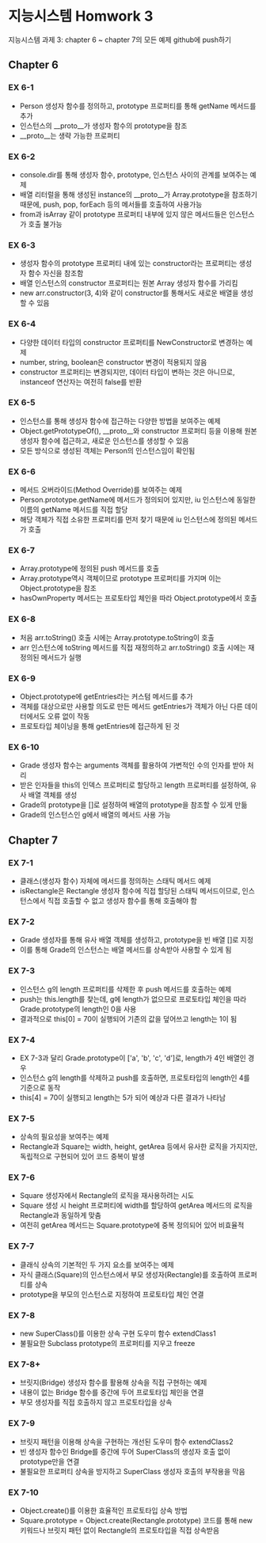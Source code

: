 # 지능시스템 Homwork 3
지능시스템 과제 3: chapter 6 ~ chapter 7의 모든 예제 github에 push하기

## Chapter 6

### EX 6-1
 - Person 생성자 함수를 정의하고, prototype 프로퍼티를 통해 getName 메서드를 추가
 - 인스턴스의 __proto__가 생성자 함수의 prototype을 참조
 - __proto__는 생략 가능한 프로퍼티

### EX 6-2
 - console.dir를 통해 생성자 함수, prototype, 인스턴스 사이의 관계를 보여주는 예제
 - 배열 리터럴을 통해 생성된 instance의 __proto__가 Array.prototype을 참조하기 때문에, push, pop, forEach 등의 메서들를 호출하여 사용가능
 - from과 isArray 같이 prototype 프로퍼티 내부에 있지 않은 메서드들은 인스턴스가 호출 불가능

### EX 6-3
 - 생성자 함수의 prototype 프로퍼티 내에 있는 constructor라는 프로퍼티는 생성자 함수 자신을 참조함
 - 배열 인스턴스의 constructor 프로퍼티는 원본 Array 생성자 함수를 가리킴
 - new arr.constructor(3, 4)와 같이 constructor를 통해서도 새로운 배열을 생성할 수 있음

### EX 6-4
 - 다양한 데이터 타입의 constructor 프로퍼티를 NewConstructor로 변경하는 예제
 - number, string, boolean은 constructor 변경이 적용되지 않음
 - constructor 프로퍼티는 변경되지만, 데이터 타입이 변하는 것은 아니므로, instanceof 연산자는 여전히 false를 반환

### EX 6-5
 - 인스턴스를 통해 생성자 함수에 접근하는 다양한 방법을 보여주는 예제
 - Object.getPrototypeOf(), __proto__와 constructor 프로퍼티 등을 이용해 원본 생성자 함수에 접근하고, 새로운 인스턴스를 생성할 수 있음
 - 모든 방식으로 생성된 객체는 Person의 인스턴스임이 확인됨

### EX 6-6
 - 메서드 오버라이드(Method Override)를 보여주는 예제
 - Person.prototype.getName에 메서드가 정의되어 있지만, iu 인스턴스에 동일한 이름의 getName 메서드를 직접 할당
 - 해당 객체가 직접 소유한 프로퍼티를 먼저 찾기 때문에 iu 인스턴스에 정의된 메서드가 호출

### EX 6-7
 - Array.prototype에 정의된 push 메서드를 호출
 - Array.prototype역시 객체이므로 prototype 프로퍼티를 가지며 이는 Object.prototype을 참조
 - hasOwnProperty 메서드는 프로토타입 체인을 따라 Object.prototype에서 호출

### EX 6-8
 - 처음 arr.toString() 호출 시에는 Array.prototype.toString이 호출
 - arr 인스턴스에 toString 메서드를 직접 재정의하고 arr.toString() 호출 시에는 재정의된 메서드가 실행

### EX 6-9
 - Object.prototype에 getEntries라는 커스텀 메서드를 추가
 - 객체를 대상으로만 사용할 의도로 만든 메서드 getEntries가 객체가 아닌 다른 데이터에서도 오류 없이 작동
 - 프로토타입 체이닝을 통해 getEntries에 접근하게 된 것

### EX 6-10
 - Grade 생성자 함수는 arguments 객체를 활용하여 가변적인 수의 인자를 받아 처리
 - 받은 인자들을 this의 인덱스 프로퍼티로 할당하고 length 프로퍼티를 설정하여, 유사 배열 객체를 생성
 - Grade의 prototype을 []로 설정하여 배열의 prototype을 참조할 수 있게 만듦
 - Grade의 인스턴스인 g에서 배열의 메서드 사용 가능

## Chapter 7

### EX 7-1
 - 클래스(생성자 함수) 자체에 메서드를 정의하는 스태틱 메서드 예제
 - isRectangle은 Rectangle 생성자 함수에 직접 할당된 스태틱 메서드이므로, 인스턴스에서 직접 호출할 수 없고 생성자 함수를 통해 호출해야 함

### EX 7-2
 - Grade 생성자를 통해 유사 배열 객체를 생성하고, prototype을 빈 배열 []로 지정
 - 이를 통해 Grade의 인스턴스는 배열 메서드를 상속받아 사용할 수 있게 됨

### EX 7-3
 - 인스턴스 g의 length 프로퍼티를 삭제한 후 push 메서드를 호출하는 예제
 - push는 this.length를 찾는데, g에 length가 없으므로 프로토타입 체인을 따라 Grade.prototype의 length인 0을 사용
 - 결과적으로 this[0] = 70이 실행되어 기존의 값을 덮어쓰고 length는 1이 됨

### EX 7-4
 - EX 7-3과 달리 Grade.prototype이 ['a', 'b', 'c', 'd']로, length가 4인 배열인 경우
 - 인스턴스 g의 length를 삭제하고 push를 호출하면, 프로토타입의 length인 4를 기준으로 동작
 - this[4] = 70이 실행되고 length는 5가 되어 예상과 다른 결과가 나타남

### EX 7-5
 - 상속의 필요성을 보여주는 예제
 - Rectangle과 Square는 width, height, getArea 등에서 유사한 로직을 가지지만, 독립적으로 구현되어 있어 코드 중복이 발생

### EX 7-6
 - Square 생성자에서 Rectangle의 로직을 재사용하려는 시도
 - Square 생성 시 height 프로퍼티에 width를 할당하여 getArea 메서드의 로직을 Rectangle과 동일하게 맞춤
 - 여전히 getArea 메서드는 Square.prototype에 중복 정의되어 있어 비효율적

### EX 7-7
 - 클래식 상속의 기본적인 두 가지 요소를 보여주는 예제
 - 자식 클래스(Square)의 인스턴스에서 부모 생성자(Rectangle)를 호출하여 프로퍼티를 상속
 - prototype을 부모의 인스턴스로 지정하여 프로토타입 체인 연결

### EX 7-8
 - new SuperClass()를 이용한 상속 구현 도우미 함수 extendClass1
 - 불필요한 Subclass prototype의 프로퍼티를 지우고 freeze

### EX 7-8+
 - 브릿지(Bridge) 생성자 함수를 활용해 상속을 직접 구현하는 예제
 - 내용이 없는 Bridge 함수를 중간에 두어 프로토타입 체인을 연결
 - 부모 생성자를 직접 호출하지 않고 프로토타입을 상속

### EX 7-9
 - 브릿지 패턴을 이용해 상속을 구현하는 개선된 도우미 함수 extendClass2
 - 빈 생성자 함수인 Bridge를 중간에 두어 SuperClass의 생성자 호출 없이 prototype만을 연결
 - 불필요한 프로퍼티 상속을 방지하고 SuperClass 생성자 호출의 부작용을 막음

### EX 7-10
 - Object.create()를 이용한 효율적인 프로토타입 상속 방법
 - Square.prototype = Object.create(Rectangle.prototype) 코드를 통해 new 키워드나 브릿지 패턴 없이 Rectangle의 프로토타입을 직접 상속받음
